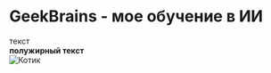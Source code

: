 # GeekBrains - мое обучение в ИИ
текст  
**полужирный текст**  
![Котик](https://rmapo.ru/uploads/logo_rmapo.png)